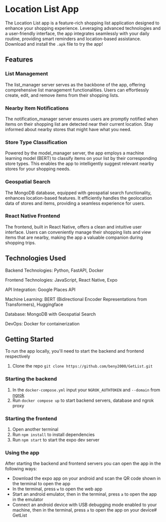 # Location List App
The Location List app is a feature-rich shopping list application designed to enhance your shopping experience. Leveraging advanced technologies and a user-friendly interface, the app integrates seamlessly with your daily routine, providing smart reminders and location-based assistance. Download and install the `.apk` file to try the app!

## Features
### List Management
The list_manager server serves as the backbone of the app, offering comprehensive list management functionalities. Users can effortlessly create, edit, and remove items from their shopping lists.

### Nearby Item Notifications
The notification_manager server ensures users are promptly notified when items on their shopping list are detected near their current location. Stay informed about nearby stores that might have what you need.

### Store Type Classification
Powered by the model_manager server, the app employs a machine learning model (BERT) to classify items on your list by their corresponding store types. This enables the app to intelligently suggest relevant nearby stores for your shopping needs.

### Geospatial Search
The MongoDB database, equipped with geospatial search functionality, enhances location-based features. It efficiently handles the geolocation data of stores and items, providing a seamless experience for users.

### React Native Frontend
The frontend, built in React Native, offers a clean and intuitive user interface. Users can conveniently manage their shopping lists and view items that are nearby, making the app a valuable companion during shopping trips.

## Technologies Used
Backend Technologies: Python, FastAPI, Docker

Frontend Technologies: JavaScript, React Native, Expo

API Integration: Google Places API

Machine Learning: BERT (Bidirectional Encoder Representations from Transformers), Huggingface

Database: MongoDB with Geospatial Search

DevOps: Docker for containerization

## Getting Started
To run the app locally, you'll need to start the backend and frontend respectively
1. Clone the repo `git clone https://github.com/beny2000/GetList.git`

### Starting the backend
1. In the `docker-compose.yml` input your `NGROK_AUTHTOKEN` and `--domain` from [ngrok](https://ngrok.com/)
1. Run `docker compose up` to start backend servers, database and ngrok proxy

### Starting the frontend
1. Open another terminal
2. Run `npm install` to install dependencies
3. Run `npm start` to start the expo dev server

### Using the app
After starting the backend and frontend servers you can open the app in the following ways:
- Download the expo app on your android and scan the QR code shown in the terminal to open the app
- In the terminal, press `w` to open the web app
- Start an android emulator, then in the terminal, press `a` to open the app in the emulator
- Connect an android device with USB debugging mode enabled to your machine, then in the terminal, press `a` to open the app on your device# GetList

